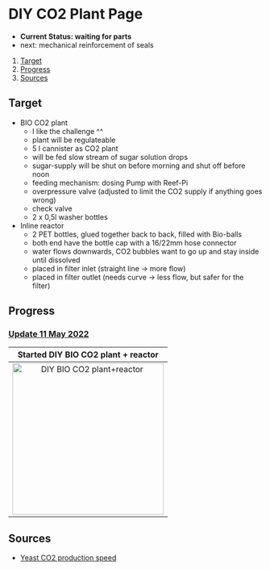 # DIY CO2 Plant Page

- **Current Status: waiting for parts**
- next: mechanical reinforcement of seals

1. [Target](#target)
2. [Progress](#progress)
3. [Sources](#sources)

## Target

- BIO CO2 plant
  - I like the challenge ^^
  - plant will be regulateable
  - 5 l cannister as CO2 plant
  - will be fed slow stream of sugar solution drops
  - sugar-supply will be shut on before morning and shut off before noon
  - feeding mechanism: dosing Pump with Reef-Pi
  - overpressure valve (adjusted to limit the CO2 supply if anything goes wrong)
  - check valve
  - 2 x 0,5l washer bottles
- Inline reactor
  - 2 PET bottles, glued together back to back, filled with Bio-balls
  - both end have the bottle cap with a 16/22mm hose connector
  - water flows downwards, CO2 bubbles want to go up and stay inside until dissolved
  - placed in filter inlet (straight line -> more flow)
  - placed in filter outlet (needs curve -> less flow, but safer for the filter)
  
## Progress
  
### [Update 11 May 2022](https://www.reef2reef.com/threads/srals-aquarium-and-reef-pi-build.911434/post-10204951)
  
| Started DIY BIO CO2 plant + reactor|
|:---:|
|<img src="https://www.reef2reef.com/attachments/co2_setup_small-jpg.2668021/" title="DIY BIO CO2 plant+reactor" width="300"/>|

## Sources

- [Yeast CO2 production speed](https://uwaterloo.ca/chem13-news-magazine/april-2015/activities/fermentation-sugars-using-yeast-discovery-experiment)
